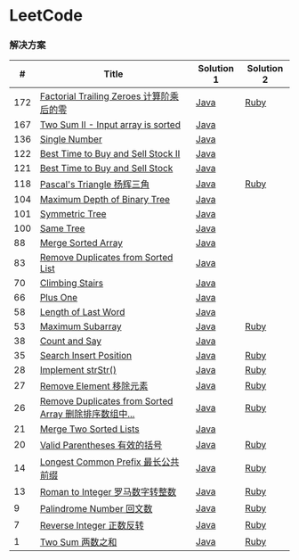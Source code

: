 LeetCode
========

### 解决方案


| # | Title | Solution 1| Solution 2|
|---| ----- | -------- | -------- |
|172|[Factorial Trailing Zeroes 计算阶乘后的零](https://leetcode-cn.com/problems/factorial-trailing-zeroes/submissions/) | [Java](https://github.com/xiao2shiqi/leetcode/blob/master/src/main/java/algorithms/java/easy/FactorialTrailingZeroes.java) | [Ruby](https://github.com/xiao2shiqi/leetcode/blob/master/ruby/factorial_trailing_zeroes.rb)
|167|[Two Sum II - Input array is sorted](https://leetcode-cn.com/problems/two-sum-ii-input-array-is-sorted/)| [Java](https://github.com/xiao2shiqi/leetcode/blob/master/src/main/java/algorithms/java/easy/TwoSumIIinputArrayIsSorted.java)
|136|[Single Number](https://leetcode-cn.com/problems/single-number/)| [Java](https://github.com/xiao2shiqi/leetcode/blob/master/src/main/java/algorithms/java/easy/SingleNumber.java)
|122|[Best Time to Buy and Sell Stock II](https://leetcode-cn.com/problems/best-time-to-buy-and-sell-stock-ii/)| [Java](https://github.com/xiao2shiqi/leetcode/blob/master/src/main/java/algorithms/java/easy/BestTimeToBuyAndSellStockII.java)
|121|[Best Time to Buy and Sell Stock](https://leetcode-cn.com/problems/best-time-to-buy-and-sell-stock/)| [Java](https://github.com/xiao2shiqi/leetcode/blob/master/src/main/java/algorithms/java/easy/BestTimeToBuyAndSellStock.java)
|118|[Pascal's Triangle 杨辉三角](https://leetcode-cn.com/problems/pascals-triangle/submissions/)|[Java](https://github.com/xiao2shiqi/leetcode/blob/master/src/main/java/algorithms/java/easy/PascalsTriangle.java) | [Ruby](https://github.com/xiao2shiqi/leetcode/blob/master/ruby/pascals_triangle.rb)
|104|[Maximum Depth of Binary Tree](https://leetcode-cn.com/problems/maximum-depth-of-binary-tree/)| [Java](https://github.com/xiao2shiqi/leetcode/blob/master/src/main/java/algorithms/java/easy/MaximumDepthOfBinaryTree.java)
|101|[Symmetric Tree](https://leetcode-cn.com/problems/symmetric-tree/)| [Java](https://github.com/xiao2shiqi/leetcode/blob/master/src/main/java/algorithms/java/easy/SymmetricTree.java)
|100|[Same Tree](https://leetcode-cn.com/problems/same-tree/)| [Java](https://github.com/xiao2shiqi/leetcode/blob/master/src/main/java/algorithms/java/easy/SameTree.java)
|88|[Merge Sorted Array](https://leetcode-cn.com/problems/merge-sorted-array/)| [Java](https://github.com/xiao2shiqi/leetcode/blob/master/src/main/java/algorithms/java/easy/MergeTwoArray.java)
|83|[Remove Duplicates from Sorted List](https://leetcode-cn.com/problems/remove-duplicates-from-sorted-list/)| [Java](https://github.com/xiao2shiqi/leetcode/blob/master/src/main/java/algorithms/java/easy/RemoveDuplicatesFromSortedList.java)
|70|[Climbing Stairs](https://leetcode-cn.com/problems/climbing-stairs/)| [Java](https://github.com/xiao2shiqi/leetcode/blob/master/src/main/java/algorithms/java/easy/ClimbingStairs.java)
|66|[Plus One](https://leetcode-cn.com/problems/plus-one/)| [Java](https://github.com/xiao2shiqi/leetcode/blob/master/src/main/java/algorithms/java/easy/PlusOne.java)
|58|[Length of Last Word](https://leetcode-cn.com/problems/length-of-last-word/)| [Java](https://github.com/xiao2shiqi/leetcode/blob/master/src/main/java/algorithms/java/easy/LengthOfLastWord.java)
|53|[Maximum Subarray](https://leetcode-cn.com/problems/maximum-subarray/)| [Java](https://github.com/xiao2shiqi/leetcode/blob/master/src/main/java/algorithms/java/easy/MaximumSubarray.java) | [Ruby](https://github.com/xiao2shiqi/leetcode/blob/master/ruby/maximum_subarray.rb)
|38|[Count and Say](https://leetcode-cn.com/problems/count-and-say/)| [Java](https://github.com/xiao2shiqi/leetcode/blob/master/src/main/java/algorithms/java/easy/CountAndSay.java)
|35|[Search Insert Position](https://leetcode-cn.com/problems/search-insert-position/)| [Java](https://github.com/xiao2shiqi/leetcode/blob/master/src/main/java/algorithms/java/easy/SearchInsertPosition.java) | [Ruby](https://github.com/xiao2shiqi/leetcode/blob/master/ruby/search_insert.rb)
|28|[Implement strStr()](https://leetcode-cn.com/problems/implement-strstr/)| [Java](https://github.com/xiao2shiqi/leetcode/blob/master/src/main/java/algorithms/java/easy/ImplementStrStr.java) | [Ruby](https://github.com/xiao2shiqi/leetcode/blob/master/ruby/implement_str_str.rb)
|27|[Remove Element 移除元素](https://leetcode-cn.com/problems/remove-element/)| [Java](https://github.com/xiao2shiqi/leetcode/blob/master/src/main/java/algorithms/java/easy/RemoveElement.java) | [Ruby](https://github.com/xiao2shiqi/leetcode/blob/master/ruby/remove_element.rb)
|26|[Remove Duplicates from Sorted Array 删除排序数组中...](https://leetcode-cn.com/problems/remove-duplicates-from-sorted-array/)| [Java](https://github.com/xiao2shiqi/leetcode/blob/master/src/main/java/algorithms/java/easy/RemoveDuplicatesFromSortedArray.java) | [Ruby](https://github.com/xiao2shiqi/leetcode/blob/master/ruby/remove_duplicates.rb)
|21|[Merge Two Sorted Lists](https://leetcode-cn.com/problems/merge-two-sorted-lists/)| [Java](https://github.com/xiao2shiqi/leetcode/blob/master/src/main/java/algorithms/java/easy/MergeTwoSortedLists.java)
|20|[Valid Parentheses 有效的括号](https://leetcode-cn.com/problems/valid-parentheses/)| [Java](https://github.com/xiao2shiqi/leetcode/blob/master/src/main/java/algorithms/java/easy/ValidParentheses.java) | [Ruby](https://github.com/xiao2shiqi/leetcode/blob/master/ruby/valid_parentheses.rb)
|14|[Longest Common Prefix 最长公共前缀](https://leetcode-cn.com/problems/longest-common-prefix/)| [Java](https://github.com/xiao2shiqi/leetcode/blob/master/src/main/java/algorithms/java/easy/LongestCommonPrefix.java) | [Ruby](https://github.com/xiao2shiqi/leetcode/blob/master/ruby/longest_common_prefix.rb)
|13|[Roman to Integer 罗马数字转整数](https://leetcode-cn.com/problems/roman-to-integer/)| [Java](https://github.com/xiao2shiqi/leetcode/blob/master/src/main/java/algorithms/java/easy/RomanToInteger.java) | [Ruby](https://github.com/xiao2shiqi/leetcode/blob/master/ruby/roman_to_int.rb)
|9|[Palindrome Number 回文数](https://leetcode-cn.com/problems/palindrome-number/)| [Java](https://github.com/xiao2shiqi/leetcode/blob/master/src/main/java/algorithms/java/easy/PalindromeNumber.java) | [Ruby](https://github.com/xiao2shiqi/leetcode/blob/master/ruby/palindrome_number.rb)
|7|[Reverse Integer 正数反转](https://leetcode-cn.com/problems/reverse-integer/)| [Java](https://github.com/xiao2shiqi/leetcode/blob/master/src/main/java/algorithms/java/easy/ReverseInteger.java) | [Ruby](https://github.com/xiao2shiqi/leetcode/blob/master/ruby/reverse_integer.rb)
|1|[Two Sum 两数之和](https://leetcode-cn.com/problems/two-sum/)| [Java](https://github.com/xiao2shiqi/leetcode/blob/master/src/main/java/algorithms/java/easy/TwoSum.java) | [Ruby](https://github.com/xiao2shiqi/leetcode/blob/master/ruby/two_sum.rb)